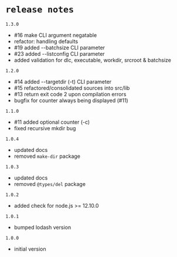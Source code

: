 # `release notes`

`1.3.0`
- #16 make CLI argument negatable
- refactor: handling defaults
- #19 added --batchsize CLI parameter
- #23 added --listconfig CLI parameter
- added validation for dlc, executable, workdir, srcroot & batchsize
  
`1.2.0`
- #14 added --targetdir (-t) CLI parameter
- #15 refactored/consolidated sources into src/lib
- #13 return exit code 2 upon compilation errors
- bugfix for counter always being displayed (#11)

`1.1.0`
- #11 added optional counter (-c) 
- fixed recursive mkdir bug

`1.0.4`
- updated docs
- removed `make-dir` package
  
`1.0.3`
- updated docs
- removed `@types/del` package
  
`1.0.2`
- added check for node.js >= 12.10.0
  
`1.0.1`
- bumped lodash version 
  
`1.0.0`
- initial version